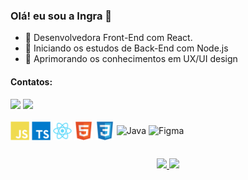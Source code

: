 ### Olá! eu sou a Ingra 👋

- 🔭 Desenvolvedora Front-End com React.
- 🌱 Iniciando os estudos de Back-End com Node.js
- 🌱 Aprimorando os conhecimentos em UX/UI design

#### Contatos:
<div>
  <a href = "mailto:ingradantona@gmail.com"><img src="https://img.shields.io/badge/-Gmail-%23333?style=for-the-badge&logo=gmail&logoColor=white" target="_blank"></a>
  <a href="https://www.linkedin.com/in/ingradantona/" target="_blank"><img src="https://img.shields.io/badge/-LinkedIn-%230077B5?style=for-the-badge&logo=linkedin&logoColor=white" target="_blank"></a> 
</div>

<div style="display: inline_block"><br>
  <img align="center" alt="Js" height="30"  src="https://raw.githubusercontent.com/devicons/devicon/master/icons/javascript/javascript-plain.svg">
  <img align="center" alt="Ts" height="30"  src="https://raw.githubusercontent.com/devicons/devicon/master/icons/typescript/typescript-plain.svg">
  <img align="center" alt="React" height="30" src="https://raw.githubusercontent.com/devicons/devicon/master/icons/react/react-original.svg">
  <img align="center" alt="HTML" height="30"  src="https://raw.githubusercontent.com/devicons/devicon/master/icons/html5/html5-original.svg">
  <img align="center" alt="CSS" height="30"  src="https://raw.githubusercontent.com/devicons/devicon/master/icons/css3/css3-original.svg">
  <img align="center" alt="Java" height="30"  src="https://cdn.jsdelivr.net/gh/devicons/devicon/icons/java/java-plain.svg">
  <img align="center" alt="Figma" height="30"  src="https://cdn.jsdelivr.net/gh/devicons/devicon/icons/figma/figma-original.svg" />
</div>

##

<div align="center">
  <a href="https://github.com/ingradantona">
  <img height="180em" src="https://github-readme-stats.vercel.app/api?username=ingradantona&show_icons=true&theme=codeSTACKr&include_all_commits=true&count_private=true"/>
  <img height="180em" src="https://github-readme-stats.vercel.app/api/top-langs/?username=ingradantona&layout=compact&langs_count=7&theme=codeSTACKr"/>
</div>
